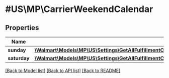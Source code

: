 # #US\MP\CarrierWeekendCalendar

## Properties

Name | Type | Description | Notes
------------ | ------------- | ------------- | -------------
**sunday** | [**\Walmart\Models\MP\US\Settings\GetAllFulfillmentCenters200ResponseInnerCalendarDayConfigurationCarrierWeekendCalendarSunday**](GetAllFulfillmentCenters200ResponseInnerCalendarDayConfigurationCarrierWeekendCalendarSunday.md) |  | [optional]
**saturday** | [**\Walmart\Models\MP\US\Settings\GetAllFulfillmentCenters200ResponseInnerCalendarDayConfigurationCarrierWeekendCalendarSunday**](GetAllFulfillmentCenters200ResponseInnerCalendarDayConfigurationCarrierWeekendCalendarSunday.md) |  | [optional]


[[Back to Model list]](../) [[Back to API list]](../../Api/US/MP) [[Back to README]](../../README.md)
